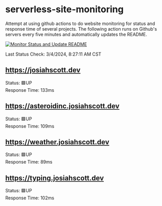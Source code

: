 # serverless-site-monitoring
Attempt at using github actions to do website monitoring for status and response time of several projects. The following action runs on Github's servers every five minutes and automatically updates the README.  

[![Monitor Status and Update README](https://github.com/JosiahSco/serverless-site-monitoring/actions/workflows/monitor.yaml/badge.svg)](https://github.com/JosiahSco/serverless-site-monitoring/actions/workflows/monitor.yaml)

Last Status Check: 3/4/2024, 8:27:11 AM CST

## https://josiahscott.dev
Status: 🟩UP  
Response Time: 133ms

## https://asteroidinc.josiahscott.dev
Status: 🟩UP  
Response Time: 109ms

## https://weather.josiahscott.dev
Status: 🟩UP  
Response Time: 89ms

## https://typing.josiahscott.dev
Status: 🟩UP  
Response Time: 102ms

